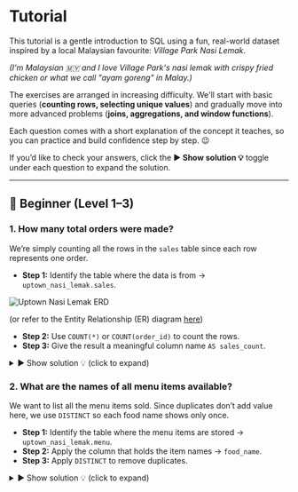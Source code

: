# Tutorial 

This tutorial is a gentle introduction to SQL using a fun, real-world dataset inspired by a local Malaysian favourite: *Village Park Nasi Lemak*. 

*(I'm Malaysian 🇲🇾 and I love Village Park's nasi lemak with crispy fried chicken or what we call "ayam goreng" in Malay.)*

The exercises are arranged in increasing difficulty. We'll start with basic queries (**counting rows, selecting unique values**) and gradually move into more advanced problems (**joins, aggregations, and window functions**). 

Each question comes with a short explanation of the concept it teaches, so you can practice and build confidence step by step. 😉

If you’d like to check your answers, click the **▶️ Show solution 💡** toggle under each question to expand the solution. 

---

## 🌱 Beginner (Level 1–3)

### 1. How many total orders were made?

We’re simply counting all the rows in the `sales` table since each row represents one order. 

- **Step 1:** Identify the table where the data is from → `uptown_nasi_lemak.sales`. 

![Uptown Nasi Lemak ERD](assets/erd.png)

(or refer to the Entity Relationship (ER) diagram [here](https://github.com/katiehuangx/Data-With-Katie/blob/main/uptown-nasi-lemak-sql-case-study/assets/erd.png))
- **Step 2:** Use `COUNT(*)` or `COUNT(order_id)` to count the rows. 
- **Step 3:** Give the result a meaningful column name `AS sales_count`.

<details> 
<summary> ▶️ Show solution 💡 (click to expand) </summary>

```sql
SELECT COUNT(*) AS sales_count
FROM uptown_nasi_lemak.sales;
```
✅ Expected result: 36
</details>


### 2. What are the names of all menu items available?

We want to list all the menu items sold. Since duplicates don’t add value here, we use `DISTINCT` so each food name shows only once.  

- **Step 1:** Identify the table where the menu items are stored → `uptown_nasi_lemak.menu`.  
- **Step 2:** Apply  the column that holds the item names → `food_name`.  
- **Step 3:** Apply `DISTINCT` to remove duplicates.  

<details> 
<summary> ▶️ Show solution 💡 (click to expand) </summary>

```sql
SELECT DISTINCT food_name
FROM uptown_nasi_lemak.menu;
✅ Expected result: 12
</details>

**3. What is the total number of unique customers?**

This teaches the difference between counting rows and counting unique values. Here we count distinct customer_ids to find the customer base size.

Give it a meaningful column name like “customers_count” or “no_of_customers”.

```sql
SELECT COUNT(DISTINCT customer_id) AS unique_customers_count
FROM uptown_nasi_lemak.sales;
```

---

🍜 Intermediate (Level 4–6)
4. How many times was each dish ordered?
Group by product_id or product_name and count the number of times each dish was ordered.

5. What is the total revenue made by the restaurant?
Join sales with menu, multiply quantity by price, and sum it.

6. What is the total number of orders from each order channel?
Join sales with order_channels and group by channel.

---

🔥 Advanced (Level 7–10)
7. Which customer spent the most in total?
Join sales + menu, group by customer_id, and sum the spending.

8. Which dish generated the most revenue?
Group by product_id, join with menu, and calculate total revenue per dish.

9. What is the average order value for each channel?
Join sales, menu, and order_channels, group by channel, and compute average spend per order.

10. Which customer used all 3 order channels?
For each customer_id, count how many distinct channels they used and filter for exactly 3.

